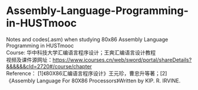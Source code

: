 # Assembly-Language-Programming-in-HUSTmooc
Notes and codes(.asm) when studying 80x86 Assembly Language Programming in HUSTmooc         
Course: 华中科技大学汇编语言程序设计；王爽汇编语言设计教程   
视频及课件源网址：https://www.icourses.cn/web/sword/portal/shareDetails?&&&&&&cId=2720#/course/chapter        
Reference： [1]《80X86汇编语言程序设计》王元珍，曹忠升等著；[2]《Assembly Language For 80X86 Processors》Written by KIP. R. IRVINE.      
